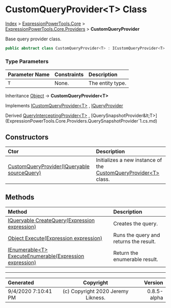 ﻿# CustomQueryProvider&lt;T> Class

[Index](../index.md) > [ExpressionPowerTools.Core](ExpressionPowerTools.Core.a.md) > [ExpressionPowerTools.Core.Providers](ExpressionPowerTools.Core.Providers.n.md) > **CustomQueryProvider<T>**

Base query provider class.

```csharp
public abstract class CustomQueryProvider<T> : ICustomQueryProvider<T>
```

### Type Parameters

| Parameter Name | Constraints | Description |
| :-- | :-- | :-- |
| `T` | None. | The entity type. |

Inheritance [Object](https://docs.microsoft.com/dotnet/api/system.object) → **CustomQueryProvider&lt;T>**

Implements  [ICustomQueryProvider&lt;T>](ExpressionPowerTools.Core.Signatures.ICustomQueryProvider`1.i.md) ,  [IQueryProvider](https://docs.microsoft.com/dotnet/api/system.linq.iqueryprovider) 

Derived  [QueryInterceptingProvider&lt;T>](ExpressionPowerTools.Core.Providers.QueryInterceptingProvider`1.cs.md) ,  [QuerySnapshotProvider&lt;T>](ExpressionPowerTools.Core.Providers.QuerySnapshotProvider`1.cs.md) 

## Constructors

| Ctor | Description |
| :-- | :-- |
| [CustomQueryProvider(IQueryable sourceQuery)](ExpressionPowerTools.Core.Providers.CustomQueryProvider`1.ctor.md#customqueryprovideriqueryable-sourcequery) | Initializes a new instance of the [CustomQueryProvider&lt;T>](ExpressionPowerTools.Core.Providers.CustomQueryProvider`1.cs.md) class. |
## Methods

| Method | Description |
| :-- | :-- |
| [IQueryable CreateQuery(Expression expression)](ExpressionPowerTools.Core.Providers.CustomQueryProvider`1.CreateQuery.m.md) | Creates the query. |
| [Object Execute(Expression expression)](ExpressionPowerTools.Core.Providers.CustomQueryProvider`1.Execute.m.md) | Runs the query and returns the result. |
| [IEnumerable&lt;T> ExecuteEnumerable(Expression expression)](ExpressionPowerTools.Core.Providers.CustomQueryProvider`1.ExecuteEnumerable.m.md) | Return the enumerable result. |

---

| Generated | Copyright | Version |
| :-- | :-: | --: |
| 9/4/2020 7:10:41 PM | (c) Copyright 2020 Jeremy Likness. | 0.8.5-alpha |
